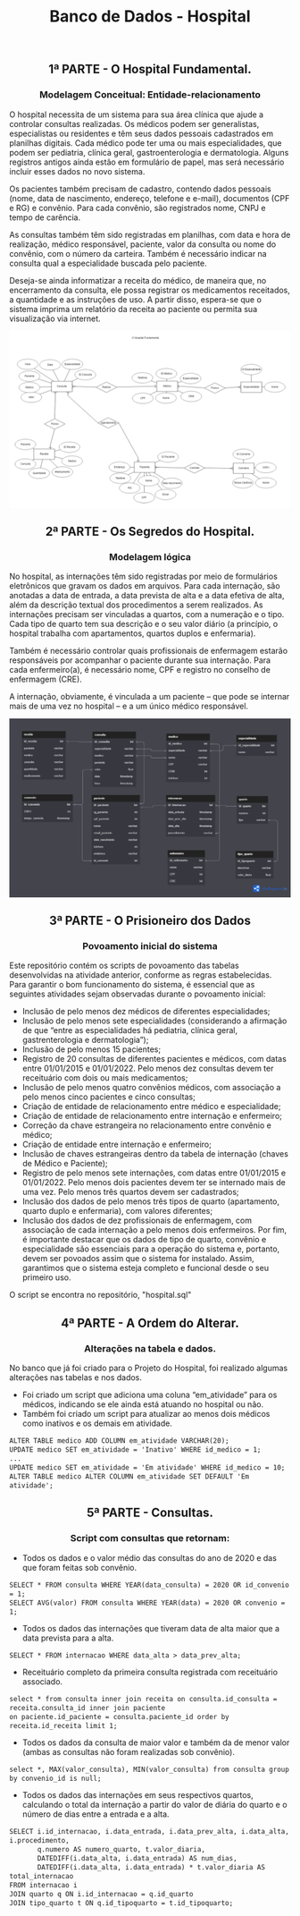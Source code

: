 <h1 align="center"> Banco de Dados - Hospital </h1>
<br>
<h2 align="center">1ª PARTE - O Hospital Fundamental. </h2>
<h3 align="center"> Modelagem Conceitual: Entidade-relacionamento </h3>
<p> O hospital necessita de um sistema para sua área clínica que ajude a controlar consultas realizadas. Os médicos podem ser generalistas, especialistas ou residentes e têm seus dados pessoais cadastrados em planilhas digitais. Cada médico pode ter uma ou mais especialidades, que podem ser pediatria, clínica geral, gastroenterologia e dermatologia. Alguns registros antigos ainda estão em formulário de papel, mas será necessário incluir esses dados no novo sistema.</p>
<p> Os pacientes também precisam de cadastro, contendo dados pessoais (nome, data de nascimento, endereço, telefone e e-mail), documentos (CPF e RG) e convênio. Para cada convênio, são registrados nome, CNPJ e tempo de carência.</p>
<p> As consultas também têm sido registradas em planilhas, com data e hora de realização, médico responsável, paciente, valor da consulta ou nome do convênio, com o número da carteira. Também é necessário indicar na consulta qual a especialidade buscada pelo paciente.</p>
<p> Deseja-se ainda informatizar a receita do médico, de maneira que, no encerramento da consulta, ele possa registrar os medicamentos receitados, a quantidade e as instruções de uso. A partir disso, espera-se que o sistema imprima um relatório da receita ao paciente ou permita sua visualização via internet.</p>
<img align="center" src="./img/1.png" />



<h2 align="center">2ª PARTE - Os Segredos do Hospital. </h2>
<h3 align="center"> Modelagem lógica</h3>
<p> No hospital, as internações têm sido registradas por meio de formulários eletrônicos que gravam os dados em arquivos. Para cada internação, são anotadas a data de entrada, a data prevista de alta e a data efetiva de alta, além da descrição textual dos procedimentos a serem realizados. As internações precisam ser vinculadas a quartos, com a numeração e o tipo. Cada tipo de quarto tem sua descrição e o seu valor diário (a princípio, o hospital trabalha com apartamentos, quartos duplos e enfermaria).</p>
<p> Também é necessário controlar quais profissionais de enfermagem estarão responsáveis por acompanhar o paciente durante sua internação. Para cada enfermeiro(a), é necessário nome, CPF e registro no conselho de enfermagem (CRE).</p>
<p> A internação, obviamente, é vinculada a um paciente – que pode se internar mais de uma vez no hospital – e a um único médico responsável.</p>
<img align="center" src="./img/2.png" />


<h2 align="center">3ª PARTE - O Prisioneiro dos Dados  </h2>
<h3 align="center"> Povoamento inicial do sistema </h3>
Este repositório contém os scripts de povoamento das tabelas desenvolvidas na atividade anterior, conforme as regras estabelecidas. <br>Para garantir o bom funcionamento do sistema, é essencial que as seguintes atividades sejam observadas durante o povoamento inicial:

- Inclusão de pelo menos dez médicos de diferentes especialidades;
- Inclusão de pelo menos sete especialidades (considerando a afirmação de que “entre as especialidades há pediatria, clínica geral, gastrenterologia e dermatologia”);
- Inclusão de pelo menos 15 pacientes;
- Registro de 20 consultas de diferentes pacientes e médicos, com datas entre 01/01/2015 e 01/01/2022. Pelo menos dez consultas devem ter receituário com dois ou mais medicamentos;
- Inclusão de pelo menos quatro convênios médicos, com associação a pelo menos cinco pacientes e cinco consultas;
- Criação de entidade de relacionamento entre médico e especialidade;
- Criação de entidade de relacionamento entre internação e enfermeiro;
- Correção da chave estrangeira no relacionamento entre convênio e médico;
- Criação de entidade entre internação e enfermeiro;
- Inclusão de chaves estrangeiras dentro da tabela de internação (chaves de Médico e Paciente);
- Registro de pelo menos sete internações, com datas entre 01/01/2015 e 01/01/2022. Pelo menos dois pacientes devem ter se internado mais de uma vez. Pelo menos três quartos devem ser cadastrados;
- Inclusão dos dados de pelo menos três tipos de quarto (apartamento, quarto duplo e enfermaria), com valores diferentes;
- Inclusão dos dados de dez profissionais de enfermagem, com associação de cada internação a pelo menos dois enfermeiros.
Por fim, é importante destacar que os dados de tipo de quarto, convênio e especialidade são essenciais para a operação do sistema e, portanto, devem ser povoados assim que o sistema for instalado. Assim, garantimos que o sistema esteja completo e funcional desde o seu primeiro uso.

O script se encontra no repositório, "hospital.sql"

<h2 align="center">4ª PARTE - A Ordem do Alterar.  </h2>
<h3 align="center"> Alterações na tabela e dados. </h3>

No banco que já foi criado para o Projeto do Hospital, foi realizado algumas alterações nas tabelas e nos dados.
- Foi criado um script que adiciona uma coluna “em_atividade” para os médicos, indicando se ele ainda está atuando no hospital ou não. 
- Também foi criado um script para atualizar ao menos dois médicos como inativos e os demais em atividade.
```
ALTER TABLE medico ADD COLUMN em_atividade VARCHAR(20);
UPDATE medico SET em_atividade = 'Inativo' WHERE id_medico = 1;
...
UPDATE medico SET em_atividade = 'Em atividade' WHERE id_medico = 10;
ALTER TABLE medico ALTER COLUMN em_atividade SET DEFAULT 'Em atividade';
```

<h2 align="center">5ª PARTE - Consultas. </h2>
<h3 align="center">Script com consultas que retornam: </h3>

- Todos os dados e o valor médio das consultas do ano de 2020 e das que foram feitas sob convênio.

```
SELECT * FROM consulta WHERE YEAR(data_consulta) = 2020 OR id_convenio = 1;
SELECT AVG(valor) FROM consulta WHERE YEAR(data) = 2020 OR convenio = 1;
```

- Todos os dados das internações que tiveram data de alta maior que a data prevista para a alta.

```
SELECT * FROM internacao WHERE data_alta > data_prev_alta;
```

- Receituário completo da primeira consulta registrada com receituário associado.
```
select * from consulta inner join receita on consulta.id_consulta = receita.consulta_id inner join paciente 
on paciente.id_paciente = consulta.paciente_id order by receita.id_receita limit 1;
```

- Todos os dados da consulta de maior valor e também da de menor valor (ambas as consultas não foram realizadas sob convênio).

```
select *, MAX(valor_consulta), MIN(valor_consulta) from consulta group by convenio_id is null;
```

- Todos os dados das internações em seus respectivos quartos, calculando o total da internação a partir do valor de diária do quarto e o número de dias entre a entrada e a alta.

```
SELECT i.id_internacao, i.data_entrada, i.data_prev_alta, i.data_alta, i.procedimento,
       q.numero AS numero_quarto, t.valor_diaria,
       DATEDIFF(i.data_alta, i.data_entrada) AS num_dias,
       DATEDIFF(i.data_alta, i.data_entrada) * t.valor_diaria AS total_internacao
FROM internacao i
JOIN quarto q ON i.id_internacao = q.id_quarto
JOIN tipo_quarto t ON q.id_tipoquarto = t.id_tipoquarto;
```
